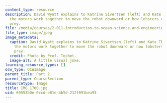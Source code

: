 ```yaml
---
content_type: resource
description: David Wyatt explains to Katrine Sivertsen (left) and Kate Thompson how
  the motors work together to move the robot downward or how lobsters catch their
  prey.
file: /media/courses/2-011-introduction-to-ocean-science-and-engineering-spring-2006/60553b0e0ccde81e4b5d212f091bea93_IMG_1700.jpg
file_type: image/jpeg
image_metadata:
  caption: David Wyatt explains to Katrine Sivertsen (left) and Kate Thompson how
    the motors work together to move the robot downward or how lobsters catch their
    prey.
  credit: Photo by Prof. Techet.
  image-alt: A little visual joke.
learning_resource_types: []
ocw_type: OCWImage
parent_title: Part 2
parent_type: CourseSection
resourcetype: Image
title: IMG_1700.jpg
uid: 60553b0e-0ccd-e81e-4b5d-212f091bea93
---
```


